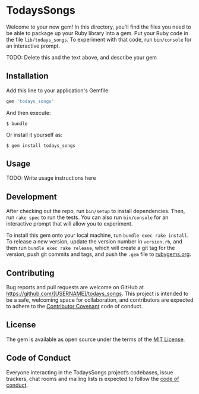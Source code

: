 # TodaysSongs

Welcome to your new gem! In this directory, you'll find the files you need to be able to package up your Ruby library into a gem. Put your Ruby code in the file `lib/todays_songs`. To experiment with that code, run `bin/console` for an interactive prompt.

TODO: Delete this and the text above, and describe your gem

## Installation

Add this line to your application's Gemfile:

```ruby
gem 'todays_songs'
```

And then execute:

    $ bundle

Or install it yourself as:

    $ gem install todays_songs

## Usage

TODO: Write usage instructions here

## Development

After checking out the repo, run `bin/setup` to install dependencies. Then, run `rake spec` to run the tests. You can also run `bin/console` for an interactive prompt that will allow you to experiment.

To install this gem onto your local machine, run `bundle exec rake install`. To release a new version, update the version number in `version.rb`, and then run `bundle exec rake release`, which will create a git tag for the version, push git commits and tags, and push the `.gem` file to [rubygems.org](https://rubygems.org).

## Contributing

Bug reports and pull requests are welcome on GitHub at https://github.com/[USERNAME]/todays_songs. This project is intended to be a safe, welcoming space for collaboration, and contributors are expected to adhere to the [Contributor Covenant](http://contributor-covenant.org) code of conduct.

## License

The gem is available as open source under the terms of the [MIT License](https://opensource.org/licenses/MIT).

## Code of Conduct

Everyone interacting in the TodaysSongs project’s codebases, issue trackers, chat rooms and mailing lists is expected to follow the [code of conduct](https://github.com/[USERNAME]/todays_songs/blob/master/CODE_OF_CONDUCT.md).
